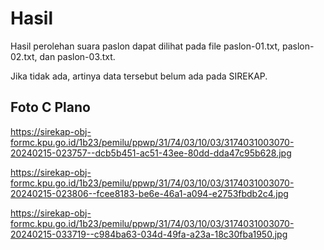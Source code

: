 # Hasil

Hasil perolehan suara paslon dapat dilihat pada file paslon-01.txt, paslon-02.txt, dan paslon-03.txt.

Jika tidak ada, artinya data tersebut belum ada pada SIREKAP.

## Foto C Plano

https://sirekap-obj-formc.kpu.go.id/1b23/pemilu/ppwp/31/74/03/10/03/3174031003070-20240215-023757--dcb5b451-ac51-43ee-80dd-dda47c95b628.jpg

https://sirekap-obj-formc.kpu.go.id/1b23/pemilu/ppwp/31/74/03/10/03/3174031003070-20240215-023806--fcee8183-be6e-46a1-a094-e2753fbdb2c4.jpg

https://sirekap-obj-formc.kpu.go.id/1b23/pemilu/ppwp/31/74/03/10/03/3174031003070-20240215-033719--c984ba63-034d-49fa-a23a-18c30fba1950.jpg
